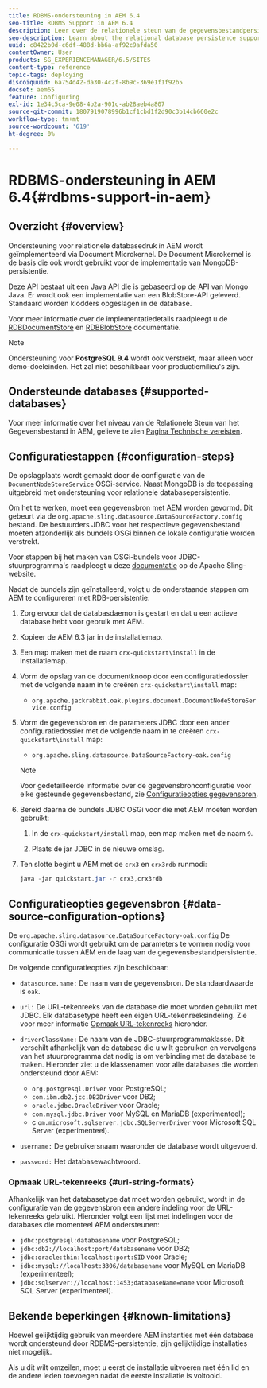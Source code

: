 ```yaml
---
title: RDBMS-ondersteuning in AEM 6.4
seo-title: RDBMS Support in AEM 6.4
description: Leer over de relationele steun van de gegevensbestandpersistentie in AEM 6.4 en de beschikbare configuratieopties.
seo-description: Learn about the relational database persistence support in AEM 6.4 and the available configuration options.
uuid: c8422b0d-c6df-488d-bb6a-af92c9afda50
contentOwner: User
products: SG_EXPERIENCEMANAGER/6.5/SITES
content-type: reference
topic-tags: deploying
discoiquuid: 6a754d42-da30-4c2f-8b9c-369e1f1f92b5
docset: aem65
feature: Configuring
exl-id: 1e34c5ca-9e08-4b2a-901c-ab28aeb4a807
source-git-commit: 1807919078996b1cf1cbd1f2d90c3b14cb660e2c
workflow-type: tm+mt
source-wordcount: '619'
ht-degree: 0%

---
```


# RDBMS-ondersteuning in AEM 6.4{#rdbms-support-in-aem}

## Overzicht {#overview}

Ondersteuning voor relationele databasedruk in AEM wordt geïmplementeerd via Document Microkernel. De Document Microkernel is de basis die ook wordt gebruikt voor de implementatie van MongoDB-persistentie.

Deze API bestaat uit een Java API die is gebaseerd op de API van Mongo Java. Er wordt ook een implementatie van een BlobStore-API geleverd. Standaard worden klodders opgeslagen in de database.

Voor meer informatie over de implementatiedetails raadpleegt u de [RDBDocumentStore](https://jackrabbit.apache.org/oak/docs/apidocs/org/apache/jackrabbit/oak/plugins/document/rdb/RDBDocumentStore.html) en [RDBBlobStore](https://jackrabbit.apache.org/oak/docs/apidocs/org/apache/jackrabbit/oak/plugins/document/rdb/RDBBlobStore.html) documentatie.

>[!NOTE]
>
>Ondersteuning voor **PostgreSQL 9.4** wordt ook verstrekt, maar alleen voor demo-doeleinden. Het zal niet beschikbaar voor productiemilieu&#39;s zijn.

## Ondersteunde databases {#supported-databases}

Voor meer informatie over het niveau van de Relationele Steun van het Gegevensbestand in AEM, gelieve te zien [Pagina Technische vereisten](/help/sites-deploying/technical-requirements.md).

## Configuratiestappen {#configuration-steps}

De opslagplaats wordt gemaakt door de configuratie van de `DocumentNodeStoreService` OSGi-service. Naast MongoDB is de toepassing uitgebreid met ondersteuning voor relationele databasepersistentie.

Om het te werken, moet een gegevensbron met AEM worden gevormd. Dit gebeurt via de `org.apache.sling.datasource.DataSourceFactory.config` bestand. De bestuurders JDBC voor het respectieve gegevensbestand moeten afzonderlijk als bundels OSGi binnen de lokale configuratie worden verstrekt.

Voor stappen bij het maken van OSGi-bundels voor JDBC-stuurprogramma&#39;s raadpleegt u deze [documentatie](https://sling.apache.org/documentation/bundles/datasource-providers.html#convert-driver-jars-to-bundle) op de Apache Sling-website.

Nadat de bundels zijn geïnstalleerd, volgt u de onderstaande stappen om AEM te configureren met RDB-persistentie:

1. Zorg ervoor dat de databasdaemon is gestart en dat u een actieve database hebt voor gebruik met AEM.
1. Kopieer de AEM 6.3 jar in de installatiemap.
1. Een map maken met de naam `crx-quickstart\install` in de installatiemap.
1. Vorm de opslag van de documentknoop door een configuratiedossier met de volgende naam in te creëren `crx-quickstart\install` map:

   * `org.apache.jackrabbit.oak.plugins.document.DocumentNodeStoreService.config`

1. Vorm de gegevensbron en de parameters JDBC door een ander configuratiedossier met de volgende naam in te creëren `crx-quickstart\install` map:

   * `org.apache.sling.datasource.DataSourceFactory-oak.config`

   >[!NOTE]
   >
   >Voor gedetailleerde informatie over de gegevensbronconfiguratie voor elke gesteunde gegevensbestand, zie [Configuratieopties gegevensbron](/help/sites-deploying/rdbms-support-in-aem.md#data-source-configuration-options).

1. Bereid daarna de bundels JDBC OSGi voor die met AEM moeten worden gebruikt:

   1. In de `crx-quickstart/install` map, een map maken met de naam `9`.

   1. Plaats de jar JDBC in de nieuwe omslag.

1. Ten slotte begint u AEM met de `crx3` en `crx3rdb` runmodi:

   ```java
   java -jar quickstart.jar -r crx3,crx3rdb
   ```

## Configuratieopties gegevensbron {#data-source-configuration-options}

De `org.apache.sling.datasource.DataSourceFactory-oak.config` De configuratie OSGi wordt gebruikt om de parameters te vormen nodig voor communicatie tussen AEM en de laag van de gegevensbestandpersistentie.

De volgende configuratieopties zijn beschikbaar:

* `datasource.name:` De naam van de gegevensbron. De standaardwaarde is `oak`.

* `url:` De URL-tekenreeks van de database die moet worden gebruikt met JDBC. Elk databasetype heeft een eigen URL-tekenreeksindeling. Zie voor meer informatie [Opmaak URL-tekenreeks](/help/sites-deploying/rdbms-support-in-aem.md#url-string-formats) hieronder.

* `driverClassName:` De naam van de JDBC-stuurprogrammaklasse. Dit verschilt afhankelijk van de database die u wilt gebruiken en vervolgens van het stuurprogramma dat nodig is om verbinding met de database te maken. Hieronder ziet u de klassenamen voor alle databases die worden ondersteund door AEM:

   * `org.postgresql.Driver` voor PostgreSQL;
   * `com.ibm.db2.jcc.DB2Driver` voor DB2;
   * `oracle.jdbc.OracleDriver` voor Oracle;
   * `com.mysql.jdbc.Driver` voor MySQL en MariaDB (experimenteel);
   * c `om.microsoft.sqlserver.jdbc.SQLServerDriver` voor Microsoft SQL Server (experimenteel).

* `username:` De gebruikersnaam waaronder de database wordt uitgevoerd.

* `password:` Het databasewachtwoord.

### Opmaak URL-tekenreeks {#url-string-formats}

Afhankelijk van het databasetype dat moet worden gebruikt, wordt in de configuratie van de gegevensbron een andere indeling voor de URL-tekenreeks gebruikt. Hieronder volgt een lijst met indelingen voor de databases die momenteel AEM ondersteunen:

* `jdbc:postgresql:databasename` voor PostgreSQL;
* `jdbc:db2://localhost:port/databasename` voor DB2;
* `jdbc:oracle:thin:localhost:port:SID` voor Oracle;
* `jdbc:mysql://localhost:3306/databasename` voor MySQL en MariaDB (experimenteel);
* `jdbc:sqlserver://localhost:1453;databaseName=name` voor Microsoft SQL Server (experimenteel).

## Bekende beperkingen {#known-limitations}

Hoewel gelijktijdig gebruik van meerdere AEM instanties met één database wordt ondersteund door RDBMS-persistentie, zijn gelijktijdige installaties niet mogelijk.

Als u dit wilt omzeilen, moet u eerst de installatie uitvoeren met één lid en de andere leden toevoegen nadat de eerste installatie is voltooid.
